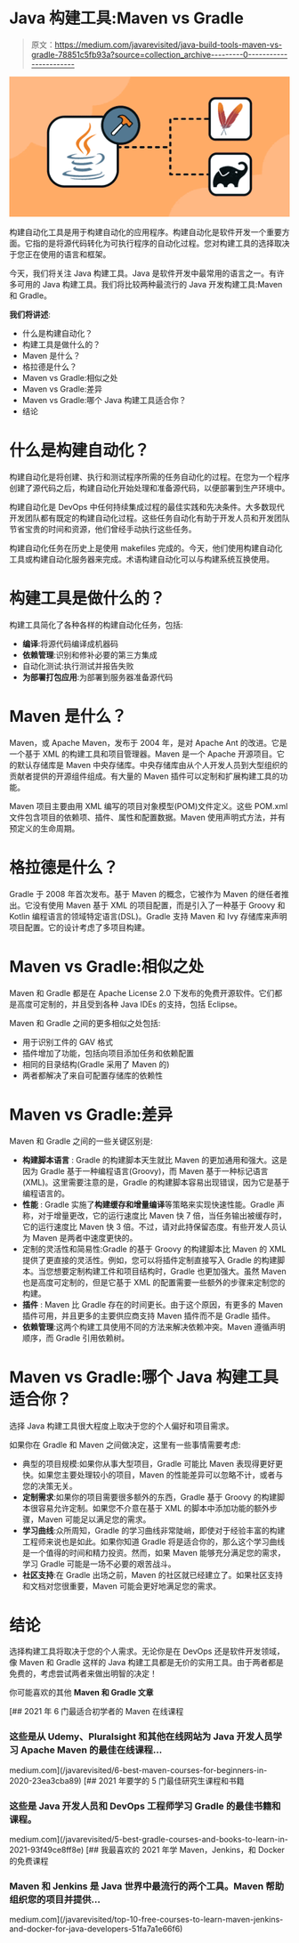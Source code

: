 # Java 构建工具:Maven vs Gradle

> 原文：<https://medium.com/javarevisited/java-build-tools-maven-vs-gradle-78851c5fb93a?source=collection_archive---------0----------------------->

![](img/6d6e024d977ceb5bd86763cb13f3da4f.png)

构建自动化工具是用于构建自动化的应用程序。构建自动化是软件开发一个重要方面。它指的是将源代码转化为可执行程序的自动化过程。您对构建工具的选择取决于您正在使用的语言和框架。

今天，我们将关注 Java 构建工具。Java 是软件开发中最常用的语言之一。有许多可用的 Java 构建工具。我们将比较两种最流行的 Java 开发构建工具:Maven 和 Gradle。

**我们将讲述**:

*   什么是构建自动化？
*   构建工具是做什么的？
*   Maven 是什么？
*   格拉德是什么？
*   Maven vs Gradle:相似之处
*   Maven vs Gradle:差异
*   Maven vs Gradle:哪个 Java 构建工具适合你？
*   结论

# 什么是构建自动化？

构建自动化是将创建、执行和测试程序所需的任务自动化的过程。在您为一个程序创建了源代码之后，构建自动化开始处理和准备源代码，以便部署到生产环境中。

构建自动化是 DevOps 中任何持续集成过程的最佳实践和先决条件。大多数现代开发团队都有既定的构建自动化过程。这些任务自动化有助于开发人员和开发团队节省宝贵的时间和资源，他们曾经手动执行这些任务。

构建自动化任务在历史上是使用 makefiles 完成的。今天，他们使用构建自动化工具或构建自动化服务器来完成。术语构建自动化可以与构建系统互换使用。

# 构建工具是做什么的？

构建工具简化了各种各样的构建自动化任务，包括:

*   **编译**:将源代码编译成机器码
*   **依赖管理**:识别和修补必要的第三方集成
*   自动化测试:执行测试并报告失败
*   **为部署打包应用**:为部署到服务器准备源代码

# Maven 是什么？

Maven，或 Apache Maven，发布于 2004 年，是对 Apache Ant 的改进。它是一个基于 XML 的构建工具和项目管理器。Maven 是一个 Apache 开源项目。它的默认存储库是 Maven 中央存储库。中央存储库由从个人开发人员到大型组织的贡献者提供的开源组件组成。有大量的 Maven 插件可以定制和扩展构建工具的功能。

Maven 项目主要由用 XML 编写的项目对象模型(POM)文件定义。这些 POM.xml 文件包含项目的依赖项、插件、属性和配置数据。Maven 使用声明式方法，并有预定义的生命周期。

# 格拉德是什么？

Gradle 于 2008 年首次发布。基于 Maven 的概念，它被作为 Maven 的继任者推出。它没有使用 Maven 基于 XML 的项目配置，而是引入了一种基于 Groovy 和 Kotlin 编程语言的领域特定语言(DSL)。Gradle 支持 Maven 和 Ivy 存储库来声明项目配置。它的设计考虑了多项目构建。

# Maven vs Gradle:相似之处

Maven 和 Gradle 都是在 Apache License 2.0 下发布的免费开源软件。它们都是高度可定制的，并且受到各种 Java IDEs 的支持，包括 Eclipse。

Maven 和 Gradle 之间的更多相似之处包括:

*   用于识别工件的 GAV 格式
*   插件增加了功能，包括向项目添加任务和依赖配置
*   相同的目录结构(Gradle 采用了 Maven 的)
*   两者都解决了来自可配置存储库的依赖性

# Maven vs Gradle:差异

Maven 和 Gradle 之间的一些关键区别是:

*   **构建脚本语言** : Gradle 的构建脚本天生就比 Maven 的更加通用和强大。这是因为 Gradle 基于一种编程语言(Groovy)，而 Maven 基于一种标记语言(XML)。这里需要注意的是，Gradle 的构建脚本容易出现错误，因为它是基于编程语言的。
*   **性能** : Gradle 实施了**构建缓存和增量编译**等策略来实现快速性能。Gradle 声称，对于增量更改，它的运行速度比 Maven 快 7 倍，当任务输出被缓存时，它的运行速度比 Maven 快 3 倍。不过，请对此持保留态度。有些开发人员认为 Maven 是两者中速度更快的。
*   定制的灵活性和简易性:Gradle 的基于 Groovy 的构建脚本比 Maven 的 XML 提供了更直接的灵活性。例如，您可以将插件定制直接写入 Gradle 的构建脚本。当您想要定制构建工件和项目结构时，Gradle 也更加强大。虽然 Maven 也是高度可定制的，但是它基于 XML 的配置需要一些额外的步骤来定制您的构建。
*   **插件** : Maven 比 Gradle 存在的时间更长。由于这个原因，有更多的 Maven 插件可用，并且更多的主要供应商支持 Maven 插件而不是 Gradle 插件。
*   **依赖管理**:这两个构建工具使用不同的方法来解决依赖冲突。Maven 遵循声明顺序，而 Gradle 引用依赖树。

# Maven vs Gradle:哪个 Java 构建工具适合你？

选择 Java 构建工具很大程度上取决于您的个人偏好和项目需求。

如果你在 Gradle 和 Maven 之间做决定，这里有一些事情需要考虑:

*   典型的项目规模:如果你从事大型项目，Gradle 可能比 Maven 表现得更好更快。如果您主要处理较小的项目，Maven 的性能差异可以忽略不计，或者与您的决策无关。
*   **定制需求**:如果你的项目需要很多额外的东西，Gradle 基于 Groovy 的构建脚本很容易允许定制。如果您不介意在基于 XML 的脚本中添加功能的额外步骤，Maven 可能足以满足您的需求。
*   **学习曲线**:众所周知，Gradle 的学习曲线非常陡峭，即使对于经验丰富的构建工程师来说也是如此。如果你知道 Gradle 将是适合你的，那么这个学习曲线是一个值得的时间和精力投资。然而，如果 Maven 能够充分满足您的需求，学习 Gradle 可能是一场不必要的艰苦战斗。
*   **社区支持**:在 Gradle 出场之前，Maven 的社区就已经建立了。如果社区支持和文档对您很重要，Maven 可能会更好地满足您的需求。

# 结论

选择构建工具将取决于您的个人需求。无论你是在 DevOps 还是软件开发领域，像 Maven 和 Gradle 这样的 Java 构建工具都是无价的实用工具。由于两者都是免费的，考虑尝试两者来做出明智的决定！

你可能喜欢的其他 **Maven 和 Gradle 文章**

[](/javarevisited/6-best-maven-courses-for-beginners-in-2020-23ea3cba89) [## 2021 年 6 门最适合初学者的 Maven 在线课程

### 这些是从 Udemy、Pluralsight 和其他在线网站为 Java 开发人员学习 Apache Maven 的最佳在线课程…

medium.com](/javarevisited/6-best-maven-courses-for-beginners-in-2020-23ea3cba89) [](/javarevisited/5-best-gradle-courses-and-books-to-learn-in-2021-93f49ce8ff8e) [## 2021 年要学的 5 门最佳研究生课程和书籍

### 这些是 Java 开发人员和 DevOps 工程师学习 Gradle 的最佳书籍和课程。

medium.com](/javarevisited/5-best-gradle-courses-and-books-to-learn-in-2021-93f49ce8ff8e) [](/javarevisited/top-10-free-courses-to-learn-maven-jenkins-and-docker-for-java-developers-51fa7a1e66f6) [## 我最喜欢的 2021 年学 Maven，Jenkins，和 Docker 的免费课程

### Maven 和 Jenkins 是 Java 世界中最流行的两个工具。Maven 帮助组织您的项目并提供…

medium.com](/javarevisited/top-10-free-courses-to-learn-maven-jenkins-and-docker-for-java-developers-51fa7a1e66f6)